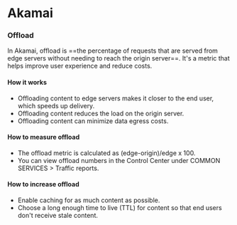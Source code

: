 # Akamai

### Offload

In Akamai, offload is ==the percentage of requests that are served from edge servers without needing to reach the origin server==. It's a metric that helps improve user experience and reduce costs. 

#### How it works

- Offloading content to edge servers makes it closer to the end user, which speeds up delivery. 
- Offloading content reduces the load on the origin server. 
- Offloading content can minimize data egress costs. 

#### How to measure offload

- The offload metric is calculated as (edge-origin)/edge x 100. 
- You can view offload numbers in the Control Center under COMMON SERVICES > Traffic reports. 

#### How to increase offload

- Enable caching for as much content as possible. 
- Choose a long enough time to live (TTL) for content so that end users don't receive stale content.

